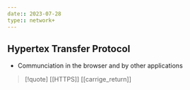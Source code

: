 ```yaml
---
date:: 2023-07-28
type:: network+
---
```

## Hypertex Transfer Protocol 
- Communciation in the browser  and by other applications 


>[!quote] [[HTTPS]] [[carrige_return]]